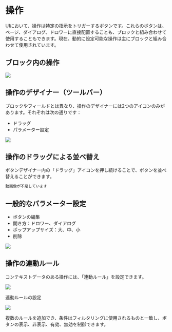 # 操作

UIにおいて、操作は特定の指示をトリガーするボタンです。これらのボタンは、ページ、ダイアログ、ドロワーに直接配置することも、ブロックと組み合わせて使用することもできます。現在、動的に設定可能な操作は主にブロックと組み合わせて使用されています。

## ブロック内の操作

![](https://static-docs.nocobase.com/3e69f1f2991842ecad640705bc9feda4.png)

## 操作のデザイナー（ツールバー）

ブロックやフィールドとは異なり、操作のデザイナーには2つのアイコンのみがあります。それぞれは次の通りです：

- ドラッグ
- パラメーター設定

![](https://static-docs.nocobase.com/007422d42678c54f79668dfafe69b60e.png)

## 操作のドラッグによる並べ替え

ボタンデザイナー内の「ドラッグ」アイコンを押し続けることで、ボタンを並べ替えることができます。

```bash
動画像が不足しています
```

## 一般的なパラメーター設定

- ボタンの編集
- 開き方：ドロワー、ダイアログ
- ポップアップサイズ：大、中、小
- 削除

![](https://static-docs.nocobase.com/e99916932f6c4d58bcad4d892b5daf15.png)

## 操作の連動ルール

コンテキストデータのある操作には、「連動ルール」を設定できます。

![](https://static-docs.nocobase.com/c431434a285278ea00bedf9e4dac4d45.png)

連動ルールの設定

![](https://static-docs.nocobase.com/149c049bb0c0ce931c6c0333e12b0610.png)

複数のルールを追加でき、条件はフィルタリングに使用されるものと一致し、ボタンの表示、非表示、有効、無効を制御できます。

